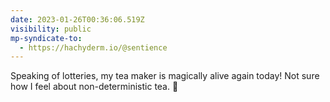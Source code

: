 ```yaml
---
date: 2023-01-26T00:36:06.519Z
visibility: public
mp-syndicate-to:
  - https://hachyderm.io/@sentience
---
```

Speaking of lotteries, my tea maker is magically alive again today! Not sure how I feel about non-deterministic tea. 🤔
